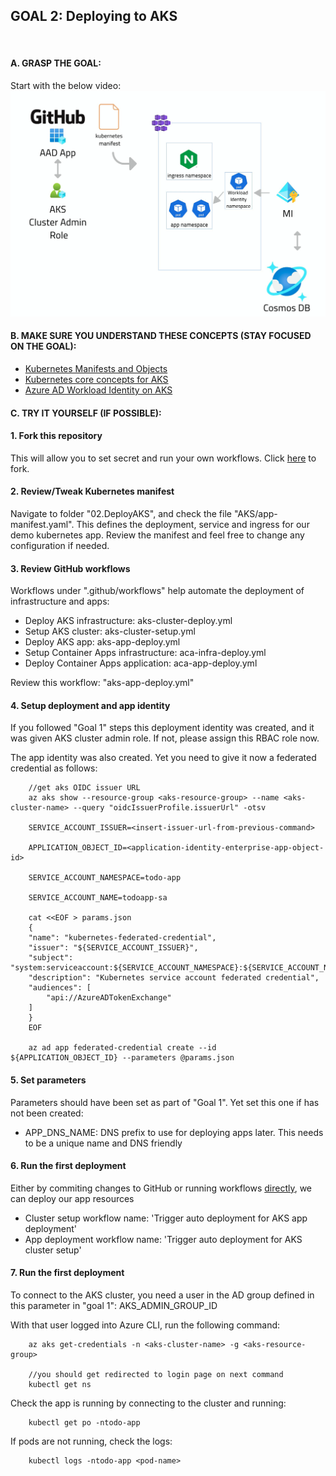 ## GOAL 2: Deploying to AKS
<br/>

#### **A. GRASP THE GOAL:**
Start with the below video:
<a href="https://www.youtube.com/watch?v=1Vyy8RSez1o" target="_blank"><img src="../images/aks-app-workflow.png" alt="Ep.2: Deploying to AKS" /></a>


#### **B. MAKE SURE YOU UNDERSTAND THESE CONCEPTS (STAY FOCUSED ON THE GOAL):**
* [Kubernetes Manifests and Objects](https://kubernetes.io/docs/concepts/overview/working-with-objects/kubernetes-objects/)
* [Kubernetes core concepts for AKS](https://learn.microsoft.com/en-us/azure/aks/concepts-clusters-workloads)
* [Azure AD Workload Identity on AKS](https://learn.microsoft.com/en-us/azure/aks/workload-identity-overview)

#### **C. TRY IT YOURSELF (IF POSSIBLE):**
#### 1. Fork this repository
This will allow you to set secret and run your own workflows. Click [here](https://github.com/melzayet/azure-cn-depicted/fork) to fork.

#### 2. Review/Tweak Kubernetes manifest
Navigate to folder "02.DeployAKS", and check the file "AKS/app-manifest.yaml". This defines the deployment, service and ingress for our demo kubernetes app.
Review the manifest and feel free to change any configuration if needed.

#### 3. Review GitHub workflows
Workflows under ".github/workflows" help automate the deployment of infrastructure and apps:

- Deploy AKS infrastructure: aks-cluster-deploy.yml
- Setup AKS cluster: aks-cluster-setup.yml
- Deploy AKS app: aks-app-deploy.yml
- Setup Container Apps infrastructure: aca-infra-deploy.yml
- Deploy Container Apps application: aca-app-deploy.yml

Review this workflow: "aks-app-deploy.yml"

#### 4. Setup deployment and app identity
If you followed "Goal 1" steps this deployment identity was created, and it was given AKS cluster admin role. If not, please assign this RBAC role now.

The app identity was also created. Yet you need to give it now a federated credential as follows:

        //get aks OIDC issuer URL
        az aks show --resource-group <aks-resource-group> --name <aks-cluster-name> --query "oidcIssuerProfile.issuerUrl" -otsv
        
        SERVICE_ACCOUNT_ISSUER=<insert-issuer-url-from-previous-command>

        APPLICATION_OBJECT_ID=<application-identity-enterprise-app-object-id>

        SERVICE_ACCOUNT_NAMESPACE=todo-app

        SERVICE_ACCOUNT_NAME=todoapp-sa
    
        cat <<EOF > params.json
        {
        "name": "kubernetes-federated-credential",
        "issuer": "${SERVICE_ACCOUNT_ISSUER}",
        "subject": "system:serviceaccount:${SERVICE_ACCOUNT_NAMESPACE}:${SERVICE_ACCOUNT_NAME}",
        "description": "Kubernetes service account federated credential",
        "audiences": [
            "api://AzureADTokenExchange"
        ]
        }
        EOF

        az ad app federated-credential create --id ${APPLICATION_OBJECT_ID} --parameters @params.json



#### 5. Set parameters
Parameters should have been set as part of "Goal 1". Yet set this one if has not been created:
- APP_DNS_NAME: DNS prefix to use for deploying apps later. This needs to be a unique name and DNS friendly

#### 6. Run the first deployment
Either by commiting changes to GitHub or running workflows [directly](https://docs.github.com/en/actions/managing-workflow-runs/manually-running-a-workflow), we can deploy our app resources

- Cluster setup workflow name: 'Trigger auto deployment for AKS app deployment'
- App deployment workflow name: 'Trigger auto deployment for AKS cluster setup'

#### 7. Run the first deployment
To connect to the AKS cluster, you need a user in the AD group defined in this parameter in "goal 1": AKS_ADMIN_GROUP_ID

With that user logged into Azure CLI, run the following command:
        
        az aks get-credentials -n <aks-cluster-name> -g <aks-resource-group>

        //you should get redirected to login page on next command
        kubectl get ns

Check the app is running by connecting to the cluster and running:

        kubectl get po -ntodo-app
If pods are not running, check the logs:

        kubectl logs -ntodo-app <pod-name>        